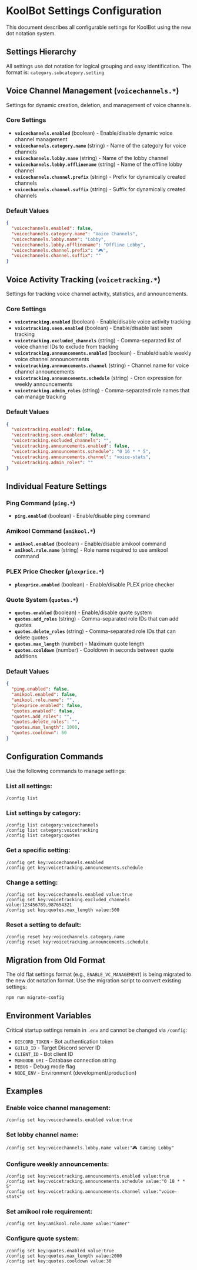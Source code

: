 # KoolBot Settings Configuration

This document describes all configurable settings for KoolBot using the new dot notation system.

## Settings Hierarchy

All settings use dot notation for logical grouping and easy identification. The format is: `category.subcategory.setting`

## Voice Channel Management (`voicechannels.*`)

Settings for dynamic creation, deletion, and management of voice channels.

### Core Settings
- **`voicechannels.enabled`** (boolean) - Enable/disable dynamic voice channel management
- **`voicechannels.category.name`** (string) - Name of the category for voice channels
- **`voicechannels.lobby.name`** (string) - Name of the lobby channel
- **`voicechannels.lobby.offlinename`** (string) - Name of the offline lobby channel
- **`voicechannels.channel.prefix`** (string) - Prefix for dynamically created channels
- **`voicechannels.channel.suffix`** (string) - Suffix for dynamically created channels

### Default Values
```json
{
  "voicechannels.enabled": false,
  "voicechannels.category.name": "Voice Channels",
  "voicechannels.lobby.name": "Lobby",
  "voicechannels.lobby.offlinename": "Offline Lobby",
  "voicechannels.channel.prefix": "🎮",
  "voicechannels.channel.suffix": ""
}
```

## Voice Activity Tracking (`voicetracking.*`)

Settings for tracking voice channel activity, statistics, and announcements.

### Core Settings
- **`voicetracking.enabled`** (boolean) - Enable/disable voice activity tracking
- **`voicetracking.seen.enabled`** (boolean) - Enable/disable last seen tracking
- **`voicetracking.excluded_channels`** (string) - Comma-separated list of voice channel IDs to exclude from tracking
- **`voicetracking.announcements.enabled`** (boolean) - Enable/disable weekly voice channel announcements
- **`voicetracking.announcements.channel`** (string) - Channel name for voice channel announcements
- **`voicetracking.announcements.schedule`** (string) - Cron expression for weekly announcements
- **`voicetracking.admin_roles`** (string) - Comma-separated role names that can manage tracking

### Default Values
```json
{
  "voicetracking.enabled": false,
  "voicetracking.seen.enabled": false,
  "voicetracking.excluded_channels": "",
  "voicetracking.announcements.enabled": false,
  "voicetracking.announcements.schedule": "0 16 * * 5",
  "voicetracking.announcements.channel": "voice-stats",
  "voicetracking.admin_roles": ""
}
```

## Individual Feature Settings

### Ping Command (`ping.*`)
- **`ping.enabled`** (boolean) - Enable/disable ping command

### Amikool Command (`amikool.*`)
- **`amikool.enabled`** (boolean) - Enable/disable amikool command
- **`amikool.role.name`** (string) - Role name required to use amikool command

### PLEX Price Checker (`plexprice.*`)
- **`plexprice.enabled`** (boolean) - Enable/disable PLEX price checker

### Quote System (`quotes.*`)
- **`quotes.enabled`** (boolean) - Enable/disable quote system
- **`quotes.add_roles`** (string) - Comma-separated role IDs that can add quotes
- **`quotes.delete_roles`** (string) - Comma-separated role IDs that can delete quotes
- **`quotes.max_length`** (number) - Maximum quote length
- **`quotes.cooldown`** (number) - Cooldown in seconds between quote additions

### Default Values
```json
{
  "ping.enabled": false,
  "amikool.enabled": false,
  "amikool.role.name": "",
  "plexprice.enabled": false,
  "quotes.enabled": false,
  "quotes.add_roles": "",
  "quotes.delete_roles": "",
  "quotes.max_length": 1000,
  "quotes.cooldown": 60
}
```

## Configuration Commands

Use the following commands to manage settings:

### List all settings:
```
/config list
```

### List settings by category:
```
/config list category:voicechannels
/config list category:voicetracking
/config list category:quotes
```

### Get a specific setting:
```
/config get key:voicechannels.enabled
/config get key:voicetracking.announcements.schedule
```

### Change a setting:
```
/config set key:voicechannels.enabled value:true
/config set key:voicetracking.excluded_channels value:123456789,987654321
/config set key:quotes.max_length value:500
```

### Reset a setting to default:
```
/config reset key:voicechannels.category.name
/config reset key:voicetracking.announcements.schedule
```

## Migration from Old Format

The old flat settings format (e.g., `ENABLE_VC_MANAGEMENT`) is being migrated to the new dot notation format. Use the migration script to convert existing settings:

```bash
npm run migrate-config
```

## Environment Variables

Critical startup settings remain in `.env` and cannot be changed via `/config`:
- `DISCORD_TOKEN` - Bot authentication token
- `GUILD_ID` - Target Discord server ID
- `CLIENT_ID` - Bot client ID
- `MONGODB_URI` - Database connection string
- `DEBUG` - Debug mode flag
- `NODE_ENV` - Environment (development/production)

## Examples

### Enable voice channel management:
```
/config set key:voicechannels.enabled value:true
```

### Set lobby channel name:
```
/config set key:voicechannels.lobby.name value:"🎮 Gaming Lobby"
```

### Configure weekly announcements:
```
/config set key:voicetracking.announcements.enabled value:true
/config set key:voicetracking.announcements.schedule value:"0 18 * * 5"
/config set key:voicetracking.announcements.channel value:"voice-stats"
```

### Set amikool role requirement:
```
/config set key:amikool.role.name value:"Gamer"
```

### Configure quote system:
```
/config set key:quotes.enabled value:true
/config set key:quotes.max_length value:2000
/config set key:quotes.cooldown value:30
```
